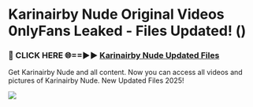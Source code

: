 # Karinairby Nude Original Videos 0nlyFans Leaked - Files Updated! ()

<h3>🔴 CLICK HERE 🌐==►► <a href="https://tinyurl.com/2p9ay9w9" rel="nofollow">Karinairby Nude Updated Files</a></h3>

Get Karinairby Nude and all content. Now you can access all videos and pictures of Karinairby Nude. New Updated Files 2025!

[![](https://i.imgur.com/KQgVmj3.gif)](https://tinyurl.com/2p9ay9w9)
